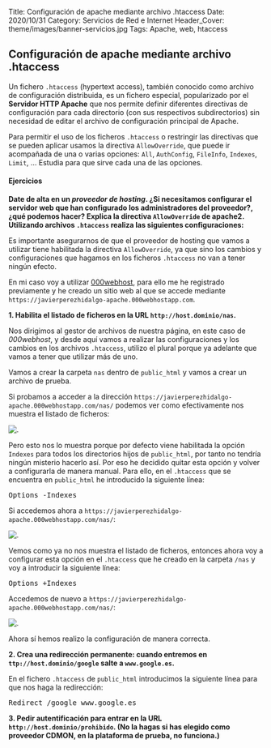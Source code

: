 Title: Configuración de apache mediante archivo .htaccess
Date: 2020/10/31
Category: Servicios de Red e Internet
Header_Cover: theme/images/banner-servicios.jpg
Tags: Apache, web, htaccess

## Configuración de apache mediante archivo .htaccess

Un fichero `.htaccess` (hypertext access), también conocido como archivo de configuración distribuida, es un fichero especial, popularizado por el **Servidor HTTP Apache** que nos permite definir diferentes directivas de configuración para cada directorio (con sus respectivos subdirectorios) sin necesidad de editar el archivo de configuración principal de Apache.

Para permitir el uso de los ficheros `.htaccess` o restringir las directivas que se pueden aplicar usamos la directiva `AllowOverride`, que puede ir acompañada de una o varias opciones: `All`, `AuthConfig`, `FileInfo`, `Indexes`, `Limit`, … Estudia para que sirve cada una de las opciones.

#### Ejercicios

**Date de alta en un *proveedor de hosting*. ¿Si necesitamos configurar el servidor web que han configurado los administradores del proveedor?, ¿qué podemos hacer? Explica la directiva `AllowOverride` de apache2. Utilizando archivos `.htaccess` realiza las siguientes configuraciones:**

Es importante asegurarnos de que el proveedor de hosting que vamos a utilizar tiene habilitada la directiva `AllowOverride`, ya que sino los cambios y configuraciones que hagamos en los ficheros `.htaccess` no van a tener ningún efecto.

En mi caso voy a utilizar [000webhost](https://www.000webhost.com/), para ello me he registrado previamente y he creado un sitio web al que se accede mediante `https://javierperezhidalgo-apache.000webhostapp.com`.

**1. Habilita el listado de ficheros en la URL `http://host.dominio/nas`.**

Nos dirigimos al gestor de archivos de nuestra página, en este caso de *000webhost*, y desde aquí vamos a realizar las configuraciones y los cambios en los archivos `.htaccess`, utilizo el plural porque ya adelante que vamos a tener que utilizar más de uno.

Vamos a crear la carpeta `nas` dentro de `public_html` y vamos a crear un archivo de prueba.

Si probamos a acceder a la dirección `https://javierperezhidalgo-apache.000webhostapp.com/nas/` podemos ver como efectivamente nos muestra el listado de ficheros:

![.](theme/images/sri_configuracion_de_apache_mediante_archivo_htaccess/naspordefecto.png)

Pero esto nos lo muestra porque por defecto viene habilitada la opción `Indexes` para todos los directorios hijos de `public_html`, por tanto no tendría ningún misterio hacerlo así. Por eso he decidido quitar esta opción y volver a configurarla de manera manual. Para ello, en el `.htaccess` que se encuentra en `public_html` he introducido la siguiente línea:

<pre>
Options -Indexes
</pre>

Si accedemos ahora a `https://javierperezhidalgo-apache.000webhostapp.com/nas/`:

![.](theme/images/sri_configuracion_de_apache_mediante_archivo_htaccess/nasdeshabilitada.png)

Vemos como ya no nos muestra el listado de ficheros, entonces ahora voy a configurar esta opción en el `.htaccess` que he creado en la carpeta `/nas` y voy a introducir la siguiente línea:

<pre>
Options +Indexes
</pre>

Accedemos de nuevo a `https://javierperezhidalgo-apache.000webhostapp.com/nas/`:

![.](theme/images/sri_configuracion_de_apache_mediante_archivo_htaccess/nashabilitada.png)

Ahora sí hemos realizo la configuración de manera correcta.

**2. Crea una redirección permanente: cuando entremos en `ttp://host.dominio/google` salte a `www.google.es`.**

En el fichero `.htaccess` de `public_html` introducimos la siguiente línea para que nos haga la redirección:

<pre>
Redirect /google www.google.es
</pre>

**3. Pedir autentificación para entrar en la URL `http://host.dominio/prohibido`. (No la hagas si has elegido como proveedor CDMON, en la plataforma de prueba, no funciona.)**
